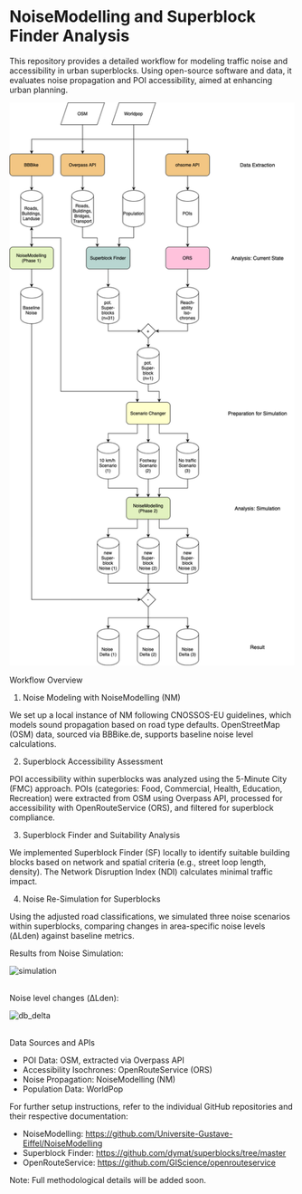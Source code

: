 # NoiseModelling and Superblock Finder Analysis

This repository provides a detailed workflow for modeling traffic noise and accessibility in urban superblocks. Using open-source software and data, it evaluates noise propagation and POI accessibility, aimed at enhancing urban planning.

![Alt text](https://github.com/celthome/superblocks_mannheim/blob/544bd00927d87d3e104a5d541b9a95a0aa296420/figures/workflow.png "Workflow Overview")

Workflow Overview

1. Noise Modeling with NoiseModelling (NM)

We set up a local instance of NM following CNOSSOS-EU guidelines, which models sound propagation based on road type defaults. OpenStreetMap (OSM) data, sourced via BBBike.de, supports baseline noise level calculations.

2. Superblock Accessibility Assessment

POI accessibility within superblocks was analyzed using the 5-Minute City (FMC) approach. POIs (categories: Food, Commercial, Health, Education, Recreation) were extracted from OSM using Overpass API, processed for accessibility with OpenRouteService (ORS), and filtered for superblock compliance.

3. Superblock Finder and Suitability Analysis

We implemented Superblock Finder (SF) locally to identify suitable building blocks based on network and spatial criteria (e.g., street loop length, density). The Network Disruption Index (NDI) calculates minimal traffic impact.

4. Noise Re-Simulation for Superblocks

Using the adjusted road classifications, we simulated three noise scenarios within superblocks, comparing changes in area-specific noise levels (ΔLden) against baseline metrics.

Results from Noise Simulation:

<img src="https://github.com/user-attachments/assets/4ca68693-941b-4605-912a-69cdb2293458" alt="simulation" width="700">
<br><br>

Noise level changes (ΔLden):

<img src="https://github.com/user-attachments/assets/77c06379-1954-4b14-8d82-70673cea5683" alt="db_delta" width="500">
<br><br>

Data Sources and APIs 
- POI Data: OSM, extracted via Overpass API 
- Accessibility Isochrones: OpenRouteService (ORS)
- Noise Propagation: NoiseModelling (NM)
- Population Data: WorldPop

For further setup instructions, refer to the individual GitHub repositories and their respective documentation:

- NoiseModelling: https://github.com/Universite-Gustave-Eiffel/NoiseModelling
- Superblock Finder: https://github.com/dymat/superblocks/tree/master
- OpenRouteService: https://github.com/GIScience/openrouteservice

Note: Full methodological details will be added soon.
